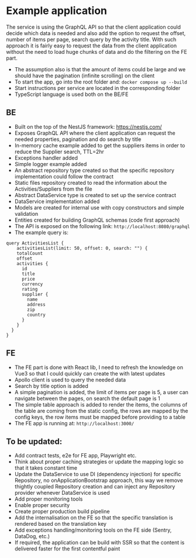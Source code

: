 # Example application

The service is using the GraphQL API so that the client application could decide which data is needed and also
add the option to request the offset, number of items per page, search query by the activity title.
With such approach it is fairly easy to request the data from the client application without the need to load huge chunks of
data and do the filtering on the FE part.

- The assumption also is that the amount of items could be large and we should have the pagination (infinite scrolling) on the client
- To start the app, go into the root folder and: `docker compose up --build`
- Start instructions per service are located in the corresponding folder
- TypeScript language is used both on the BE/FE



## BE
- Built on the top of the NestJS framework: https://nestjs.com/
- Exposes GraphQL API where the client application can request the needed properties, pagination and do search by title
- In-memory cache example added to get the suppliers items in order to reduce the Supplier search, TTL=2hr
- Exceptions handler added
- Simple logger example added
- An abstract repository type created so that the specific repository implementation could follow the contract
- Static files repository created to read the information about the Activities/Suppliers from the file
- Abstract DataService type is created to set up the service contract
- DataService implementation added
- Models are created for internal use with copy constructors and simple validation
- Entities created for building GraphQL schemas (code first approach)
- The API is exposed on the following link: `http://localhost:8080/graphql`
- The example query is:
```
query ActivitiesList {
    activitiesList(limit: 50, offset: 0, search: "") {
    totalCount
    offset
    activities {
      id
      title
      price
      currency
      rating
      supplier {
        name
        address
        zip
        country
      }
    }
  }
}
```


## FE
- The FE part is done with React lib, I need to refresh the knowledge on Vue3 so that I could quickly can create the with latest updates
- Apollo client is used to query the needed data
- Search by title option is added
- A simple pagination is added, the limit of items per page is 5, a user can navigate between the pages, on search the default page is 1
- The simple table approach is added to render the items, the columns of the table are coming from the static config, the rows are mapped
by the config keys, the row items must be mapped before providing to a table
- The FE app is running at: `http://localhost:3000/`



## To be updated:
- Add contract tests, e2e for FE app, Playwright etc.
- Think about proper caching strategies or update the mapping logic so that it takes constant time
- Update the DataService to use DI (dependency injection) for specific Repository, no onApplicationBootstrap approach,
this way we remove thightly coupled Repository creation and can inject any Repository provider whenever DataService is used
- Add proper monitoring tools
- Enable proper security
- Create proper production build pipeline
- Add the internalisation on the FE so that the specific translation is rendered based on the translation key
- Add exceptions handling/monitoring tools on the FE side (Sentry, DataDog, etc.)
- If required, the application can be build with SSR so that the content is delivered faster for the first contentful paint
